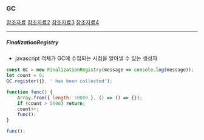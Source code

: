 ### GC

[참조자료](https://velog.io/@surim014/Experiments-with-the-JavaScript-Garbage-Collector)
[참조자료2](https://2ality.com/2014/01/eval.html)
[참조자료3](https://hacks.mozilla.org/2017/06/a-crash-course-in-memory-management/)
[참조자료4](https://developer.mozilla.org/en-US/docs/Web/JavaScript/Memory_Management)

---

##### FinalizationRegistry
- javascript 객체가 GC에 수집되는 시점을 알아낼 수 있는 생성자

```jsx
const GC = new FinalizationRegistry(message => console.log(message));
let count = 0;
GC.register({}, ' has been collected');

function func() { 
    Array.from({ length: 50000 }, () => () => {});
	if (count > 5000) return;
	count++;
	func();
}

func();
```

